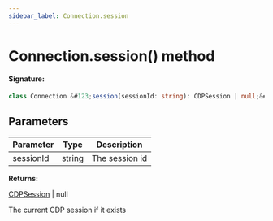 ```yaml
---
sidebar_label: Connection.session
---
```


# Connection.session() method

#### Signature:

```typescript
class Connection &#123;session(sessionId: string): CDPSession | null;&#125;
```

## Parameters

| Parameter | Type   | Description    |
| --------- | ------ | -------------- |
| sessionId | string | The session id |

**Returns:**

[CDPSession](./puppeteer.cdpsession.md) \| null

The current CDP session if it exists
